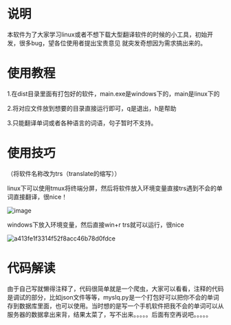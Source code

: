 # 说明

本软件为了大家学习linux或者不想下载大型翻译软件的时候的小工具，初始开发，很多bug，望各位使用者提出宝贵意见
就突发奇想因为需求搞出来的。

# 使用教程

1.在dist目录里面有打包好的软件，main.exe是windows下的，main是linux下的

2.将对应文件放到想要的目录直接运行即可，q是退出，h是帮助

3.只能翻译单词或者各种语言的词语，句子暂时不支持。

# 使用技巧

（将软件名称改为trs（translate的缩写））

linux下可以使用tmux将终端分屏，然后将软件放入环境变量直接trs遇到不会的单词直接翻译，很nice！

![image](https://user-images.githubusercontent.com/89340217/190855963-a4c16c72-5345-451e-bd4c-e3bd275f3070.png)


windows下放入环境变量，然后直接win+r trs就可以运行，很nice

![a413fe1f3314f52f8acc46b78d0fdce](https://user-images.githubusercontent.com/89340217/190855936-9160b0af-98bb-4a8f-99e2-065af8408572.jpg)

# 代码解读

由于自己写就懒得注释了，代码很简单就是一个爬虫，大家可以看看，注释的代码是调试的部分，比如json文件等等，myslq.py是一个打包好可以把你不会的单词存到数据库里面，也可以使用。当时想的是写一个手机软件把我不会的单词可以从服务器的数据拿出来背，结果太菜了，写不出来。。。。。后面有空再说吧。。。。。
